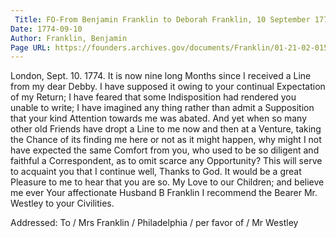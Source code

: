 ```yaml
---
 Title: FO-From Benjamin Franklin to Deborah Franklin, 10 September 1774
Date: 1774-09-10
Author: Franklin, Benjamin
Page URL: https://founders.archives.gov/documents/Franklin/01-21-02-0159
---
```


London, Sept. 10. 1774.
It is now nine long Months since I received a Line from my dear Debby. I have supposed it owing to your continual Expectation of my Return; I have feared that some Indisposition had rendered you unable to write; I have imagined any thing rather than admit a Supposition that your kind Attention towards me was abated. And yet when so many other old Friends have dropt a Line to me now and then at a Venture, taking the Chance of its finding me here or not as it might happen, why might I not have expected the same Comfort from you, who used to be so diligent and faithful a Correspondent, as to omit scarce any Opportunity?
This will serve to acquaint you that I continue well, Thanks to God. It would be a great Pleasure to me to hear that you are so. My Love to our Children; and believe me ever Your affectionate Husband
B Franklin
I recommend the Bearer Mr. Westley to your Civilities.
 
Addressed: To / Mrs Franklin / Philadelphia / per favor of / Mr Westley

